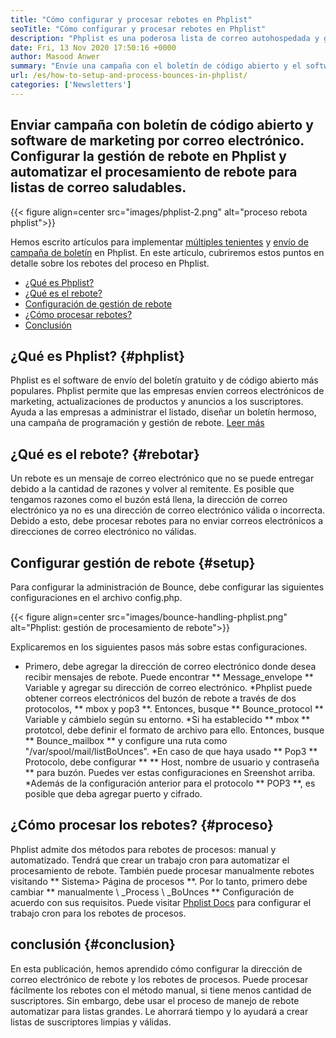 ```yaml
---
title: "Cómo configurar y procesar rebotes en Phplist" 
seoTitle: "Cómo configurar y procesar rebotes en Phplist" 
description: "Phplist es una poderosa lista de correo autohospedada y gerente de boletín. Ayuda a las empresas a enviar campañas de boletines y rebotes de procesos fácilmente." 
date: Fri, 13 Nov 2020 17:50:16 +0000
author: Masood Anwer
summary: "Envíe una campaña con el boletín de código abierto y el software de marketing por correo electrónico. Configurar la gestión de rebote en Phplist y automatizar el procesamiento de rebote para listas de correo saludables." 
url: /es/how-to-setup-and-process-bounces-in-phplist/
categories: ['Newsletters']
---
```


## Enviar campaña con boletín de código abierto y software de marketing por correo electrónico. Configurar la gestión de rebote en Phplist y automatizar el procesamiento de rebote para listas de correo saludables.

{{< figure align=center src="images/phplist-2.png" alt="proceso rebota phplist">}}

Hemos escrito artículos para implementar [múltiples tenientes][1] y [envío de campaña de boletín][2] en Phplist. En este artículo, cubriremos estos puntos en detalle sobre los rebotes del proceso en Phplist.
  * [¿Qué es Phplist?][3]
  * [¿Qué es el rebote?][4]
  * [Configuración de gestión de rebote][5]
  * [¿Cómo procesar rebotes?][6]
  * [Conclusión][7]

## ¿Qué es Phplist? {#phplist}
Phplist es el software de envío del boletín gratuito y de código abierto más populares. Phplist permite que las empresas envíen correos electrónicos de marketing, actualizaciones de productos y anuncios a los suscriptores. Ayuda a las empresas a administrar el listado, diseñar un boletín hermoso, una campaña de programación y gestión de rebote. [Leer más][8]

## ¿Qué es el rebote? {#rebotar}
Un rebote es un mensaje de correo electrónico que no se puede entregar debido a la cantidad de razones y volver al remitente. Es posible que tengamos razones como el buzón está llena, la dirección de correo electrónico ya no es una dirección de correo electrónico válida o incorrecta. Debido a esto, debe procesar rebotes para no enviar correos electrónicos a direcciones de correo electrónico no válidas.

## Configurar gestión de rebote {#setup}
Para configurar la administración de Bounce, debe configurar las siguientes configuraciones en el archivo config.php.

{{< figure align=center src="images/bounce-handling-phplist.png" alt="Phplist: gestión de procesamiento de rebote">}}

Explicaremos en los siguientes pasos más sobre estas configuraciones.
  * Primero, debe agregar la dirección de correo electrónico donde desea recibir mensajes de rebote. Puede encontrar ** Message_envelope ** Variable y agregar su dirección de correo electrónico.
  *Phplist puede obtener correos electrónicos del buzón de rebote a través de dos protocolos, ** mbox y pop3 **. Entonces, busque ** Bounce_protocol ** Variable y cámbielo según su entorno.
  *Si ha establecido ** mbox ** prototcol, debe definir el formato de archivo para ello. Entonces, busque ** Bounce_mailbox ** y configure una ruta como "/var/spool/mail/listBoUnces".
  *En caso de que haya usado ** Pop3 ** Protocolo, debe configurar ** ** Host, nombre de usuario y contraseña ** para buzón. Puedes ver estas configuraciones en Sreenshot arriba.
  *Además de la configuración anterior para el protocolo ** POP3 **, es posible que deba agregar puerto y cifrado.

## ¿Cómo procesar los rebotes? {#proceso}
Phplist admite dos métodos para rebotes de procesos: manual y automatizado. Tendrá que crear un trabajo cron para automatizar el procesamiento de rebote. También puede procesar manualmente rebotes visitando ** Sistema> Página de procesos **. Por lo tanto, primero debe cambiar ** manualmente \ _Process \ _BoUnces ** Configuración de acuerdo con sus requisitos. Puede visitar [Phplist Docs][9] para configurar el trabajo cron para los rebotes de procesos.

## conclusión {#conclusion}
En esta publicación, hemos aprendido cómo configurar la dirección de correo electrónico de rebote y los rebotes de procesos. Puede procesar fácilmente los rebotes con el método manual, si tiene menos cantidad de suscriptores. Sin embargo, debe usar el proceso de manejo de rebote automatizar para listas grandes. Le ahorrará tiempo y lo ayudará a crear listas de suscriptores limpias y válidas.

  
[1]: https://blog.containerize.com/newsletter/how-to-implement-multi-tenancy-in-phplist/
[2]: https://blog.containerize.com/newsletter/how-to-create-and-send-newsletter-using-phplist/
[3]: #phplist
[4]: #bounce
[5]: #setup
[6]: #process
[7]: #conclusion
[8]: https://products.containerize.com/newsletter/phplist
[9]: https://www.phplist.org/manual/books/phplist-manual/page/setting-up-your-cron
